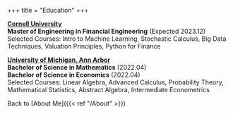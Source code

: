 +++
title = "Education"
+++

**[Cornell University](https://www.cornell.edu/)**\
**Master of Engineering in Financial Engineering** (Expected 2023.12)\
Selected Courses: Intro to Machine Learning, Stochastic Calculus, Big Data Techniques, Valuation Principles, Python for Finance

**[University of Michigan, Ann Arbor](https://umich.edu/)**\
**Bachelor of Science in Mathematics** (2022.04)\
**Bachelor of Science in Economics** (2022.04)\
Selected Courses: Linear Algebra, Advanced Calculus, Probability Theory, Mathematical Statistics, Abstract Algebra, Intermediate Econometrics


Back to [About Me]({{< ref "/About" >}})


